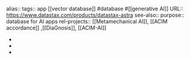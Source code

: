 alias::
tags:: app [[vector database]] #database #[[generative AI]]
URL:: https://www.datastax.com/products/datastax-astra
see-also::
purpose:: database for AI apps
rel-projects:: [[Metamechanical AI]], [[ACIM accordance]] ,[[DiaGnosis]], [[ACIM-AI]]

-
-
-
